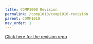 ```yaml
---
title: COMP1000 Revision
permalink: /comp1010/comp1010-revision
parent: COMP1010
nav_order: 1
---
```

[Click here for the revision repo](https://github.com/comp1010mq/comp1010_to_comp1010_transition_workshops)
